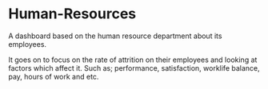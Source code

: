 # Human-Resources
A dashboard based on the human resource department about its employees.

It goes on to focus on the rate of attrition on their employees and looking at factors which affect it. Such as; performance, satisfaction, worklife balance, pay, hours of work and etc.
